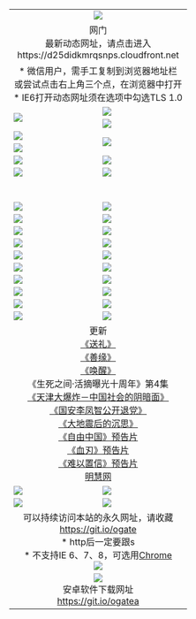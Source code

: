 ﻿<table>
  <tr></tr>
  <tr><td colspan=2 align=center><img src="https://cloud.githubusercontent.com/assets/11880933/13434984/f430fae2-e012-11e5-814f-c2df1e82b247.jpg" /></td></tr>
  <tr><td colspan=2 align=center>网门<br>最新动态网址，请点击进入
<br>https://d25didkmrqsnps.cloudfront.net
    </td>
  </tr>
  <tr>
    <td colspan=2 align=center>* 微信用户，需手工复制到浏览器地址栏<br>或尝试点击右上角三个点，在浏览器中打开
    <br>* IE6打开动态网址须在选项中勾选TLS 1.0</td>
  </tr>
  <tr>
    <td rowspan=2><a href="https://d25didkmrqsnps.cloudfront.net/ogUP.aspx?name=11DKC.mp4&list=11DKC" target="_blank"><img src="https://d25didkmrqsnps.cloudfront.net/Up/11DKC1.jpg" /></a></td> 
    <td><div><a href="https://d25didkmrqsnps.cloudfront.net/ogUP.aspx?name=LRWS.mp4&list=LRWS" target="_blank"><img src="https://d25didkmrqsnps.cloudfront.net/Up/LRWS.jpg" /></a></td>
   </tr>
  <tr>
    <td><a href="https://d25didkmrqsnps.cloudfront.net/ogNiceVedio.aspx" target="_blank"><img src="https://d25didkmrqsnps.cloudfront.net/Up/11TGKDY.jpg" /></a></td>
  </tr>
  <tr>
    <td><a href="https://d25didkmrqsnps.cloudfront.net/ogUP.aspx?name=JQR.mp4&count=2" target="_blank"><img src="https://d25didkmrqsnps.cloudfront.net/Up/JQR.jpg" /></a></td>   
    <td rowspan=2><a href="https://d25didkmrqsnps.cloudfront.net/ogUP.aspx?name=JP.mp4&count=9" target="_blank"><img src="https://d25didkmrqsnps.cloudfront.net/Up/JP.jpg" /></td>
  </tr>
  <tr>
    <td><a href="https://d25didkmrqsnps.cloudfront.net/ogUP.aspx?name=WH.mp4" target="_blank"><img src="https://d25didkmrqsnps.cloudfront.net/Up/WH.jpg" /></a></td>
  </tr>
  <tr>
    <td><a href="https://d25didkmrqsnps.cloudfront.net/ogUP.aspx?name=SSZJ.mp4&list=SSZJ" target="_blank"><img src="https://d25didkmrqsnps.cloudfront.net/Up/SSZJ.jpg" /></a></td>
    <td><a href="https://d25didkmrqsnps.cloudfront.net/ogUP.aspx?name=1XQK.mp4&count=13" target="_blank"><img src="https://d25didkmrqsnps.cloudfront.net/Up/1XQK.jpg" /></a</td>
  </tr>
  <tr>
    <td><a href="https://d25didkmrqsnps.cloudfront.net/ogUP.aspx?name=ZY.mp4&count=2015|16" target="_blank"><img src="https://d25didkmrqsnps.cloudfront.net/Up/ZY.jpg" /></a</td>
    <td><a href="https://d25didkmrqsnps.cloudfront.net/ogUP.aspx?name=XTFY.mp4&count=B|2,A|24" target="_blank"><img src="https://d25didkmrqsnps.cloudfront.net/Up/XTFY.jpg" /></a></td>
  </tr>
  <tr height="40">
  </tr>
  <tr>
    <td><a href="https://d25didkmrqsnps.cloudfront.net/ogUP.aspx?name=4SQQ.mp4&list=4SQQ" target="_blank"><img src="https://d25didkmrqsnps.cloudfront.net/Up/4SQQ0.jpg"/></a></td>
    <td><a href="https://d25didkmrqsnps.cloudfront.net/ogUP.aspx?name=4SHQ.mp4&list=4SHQ" target="_blank"><img src="https://d25didkmrqsnps.cloudfront.net/Up/4SHQ0.jpg"/></a></td>
  </tr>
  <tr>
    <td><a href="https://d25didkmrqsnps.cloudfront.net/ogUP.aspx?name=4SZG.mp4&list=4SZG" target="_blank"><img src="https://d25didkmrqsnps.cloudfront.net/Up/4SZG0.jpg"/></a></td>
    <td><a href="https://d25didkmrqsnps.cloudfront.net/ogUP.aspx?name=4SDJ.mp4&list=4SDJ" target="_blank"><img src="https://d25didkmrqsnps.cloudfront.net/Up/4SDJ0.jpg"/></a></td>
  </tr>
  <tr>
    <td><a href="https://d25didkmrqsnps.cloudfront.net/ogUP.aspx?name=4SGX.mp4&list=4SGX" target="_blank"><img src="https://d25didkmrqsnps.cloudfront.net/Up/4SGX0.jpg"/></a></td>
    <td><a href="https://d25didkmrqsnps.cloudfront.net/ogUP.aspx?name=4SHD.mp4&list=4SHD" target="_blank"><img src="https://d25didkmrqsnps.cloudfront.net/Up/4SHD0.jpg"/></a></td>
  </tr>
  <tr>
    <td><a href="https://d25didkmrqsnps.cloudfront.net/ogUP.aspx?name=4CTX.mp4&list=4CTX" target="_blank"><img src="https://d25didkmrqsnps.cloudfront.net/Up/4CTX0.jpg"/></a></td>
    <td><a href="https://d25didkmrqsnps.cloudfront.net/ogUP.aspx?name=4CWZ.mp4&list=4CWZ" target="_blank"><img src="https://d25didkmrqsnps.cloudfront.net/Up/4CWZ0.jpg"/></a></td>
  </tr>
  <tr>
    <td><a href="https://d25didkmrqsnps.cloudfront.net/onUP.aspx?name=https://d25hxnyejux8es.cloudfront.net/" target="_blank"><img src="https://d25didkmrqsnps.cloudfront.net/Up/0DTW.jpg"/></a></td>
    <td><a href="https://d25didkmrqsnps.cloudfront.net/onUP.aspx?name=https://d240ns8up8earz.cloudfront.net/acenter/" target="_blank"><img src="https://d25didkmrqsnps.cloudfront.net/Up/0TDW.jpg" /></a></td>
  </tr>
  <tr>
    <td><a href="https://d25didkmrqsnps.cloudfront.net/onUP.aspx?name=https://d4508d6vomz2p.cloudfront.net/gb/nsc413.htm" target="_blank"><img src="https://d25didkmrqsnps.cloudfront.net/Up/0DJY.jpg" /></a></td>
    <td><a href="https://d25didkmrqsnps.cloudfront.net/onUP.aspx?name=https://d3bxwq7vzudb5l.cloudfront.net/xtr/gb/prog204.html" target="_blank"><img src="https://d25didkmrqsnps.cloudfront.net/Up/0XTR.jpg" /></a></td>
  </tr>
  <tr>
    <td><a href="https://d25didkmrqsnps.cloudfront.net/onUP.aspx?name=https://d3aj00iefsmfgc.cloudfront.net/" target="_blank"><img src="https://d25didkmrqsnps.cloudfront.net/Up/0MHW.jpg" /></a></td>
    <td><a href="https://d25didkmrqsnps.cloudfront.net/onUP.aspx?name=https://d1sbg9daat0zu5.cloudfront.net/" target="_blank"><img src="https://d25didkmrqsnps.cloudfront.net/Up/0ZJW.jpg" /></a></td>
  </tr>
  <tr>
    <td><a href="https://d25didkmrqsnps.cloudfront.net/ogUP.aspx?name=0FG.zip" target="_blank"><img src="https://d25didkmrqsnps.cloudfront.net/Up/0FG.jpg" /></a></td>
    <td><a href="https://d25didkmrqsnps.cloudfront.net/ogUP.aspx?name=0FGA.apk" target="_blank"><img src="https://d25didkmrqsnps.cloudfront.net/Up/0FGA.jpg" /></a></td>
  </tr>
  <tr>
    <td><a href="https://d25didkmrqsnps.cloudfront.net/ogUP.aspx?name=0U.zip" target="_blank"><img src="https://d25didkmrqsnps.cloudfront.net/Up/0U.jpg" /></a></td>
    <td><a href="https://d25didkmrqsnps.cloudfront.net/ogUP.aspx?name=0UA.apk" target="_blank"><img src="https://d25didkmrqsnps.cloudfront.net/Up/0UA.jpg" /></a></td>
  </tr>
  <tr>
    <td><a href="https://d25didkmrqsnps.cloudfront.net/ogUP.aspx?name=0iPPOTV.zip" target="_blank"><img src="https://d25didkmrqsnps.cloudfront.net/Up/0iPPOTV.jpg" /></a></td>
    <td><a href="https://d25didkmrqsnps.cloudfront.net/ogUP.aspx?name=0iNTD.apk" target="_blank"><img src="https://d25didkmrqsnps.cloudfront.net/Up/0iNTD.jpg" /></a></td>
  </tr>
  <tr>
    <td colspan=2 align=center>更新<br>
      <a href="https://d25didkmrqsnps.cloudfront.net/ogUP.aspx?name=4ESL.mp4" target="_blank">《送礼》</a><br>
      <a href="https://d25didkmrqsnps.cloudfront.net/ogUP.aspx?name=4ESY.mp4" target="_blank">《善缘》</a><br>
      <a href="https://d25didkmrqsnps.cloudfront.net/ogUP.aspx?name=4EHX.mp4" target="_blank">《唤醒》</a><br>
      《生死之间·活摘曝光十周年》第4集</a><br>
      <a href="https://d25didkmrqsnps.cloudfront.net/ogUP.aspx?name=4TJDBZ.mp4" target="_blank">《天津大爆炸－中国社会的阴暗面》</a><br>
      <a href="https://d25didkmrqsnps.cloudfront.net/ogUP.aspx?name=4LFZ.mp4" target="_blank">《国安李凤智公开退党》</a><br>
      <a href="https://d25didkmrqsnps.cloudfront.net/ogUP.aspx?name=4DDZHDCS.mp4" target="_blank">《大地震后的沉思》</a><br>
      <a href="https://d25didkmrqsnps.cloudfront.net/ogUP.aspx?name=11ZYZG0.mp4" target="_blank">《自由中国》预告片</a><br>
      <a href="https://d25didkmrqsnps.cloudfront.net/ogUP.aspx?name=11XR.mp4" target="_blank">《血刃》预告片</a><br>
      <a href="https://d25didkmrqsnps.cloudfront.net/ogUP.aspx?name=11NYZX.mp4&count=2" target="_blank">《难以置信》预告片</a><br>
      <a href="https://d25didkmrqsnps.cloudfront.net/onUP.aspx?name=https://www.minghui.org/" target="_blank">明慧网</a></td>
    </td>
  </tr>
  <tr>
    <td><a href="https://d25didkmrqsnps.cloudfront.net/ogNice.aspx" target="_blank"><img src="https://cloud.githubusercontent.com/assets/11880933/13720378/f84bb392-e841-11e5-8739-815049dd6ff8.jpg" /></a></td>
    <td><a href="https://d25didkmrqsnps.cloudfront.net/onCO.aspx?ob=600事物&op=增删改&args=WH1~%23类型6新闻%7c%23类型6评论&mode=" target="_blank"><img src="https://cloud.githubusercontent.com/assets/11880933/13720380/04d76a16-e842-11e5-8833-e627daa88802.jpg" /></a></td> 
  </tr>
  <tr>
    <td><a href="https://d25didkmrqsnps.cloudfront.net/ogDY.aspx" target="_blank"><img src="https://cloud.githubusercontent.com/assets/11880933/13720384/11817090-e842-11e5-9571-7dc2f1af9f42.jpg" /></a></td>
    <td><a href="https://d25didkmrqsnps.cloudfront.net/ogST.aspx" target="_blank"><img src="https://cloud.githubusercontent.com/assets/11880933/13720385/1467ea3c-e842-11e5-86df-c96c9a556aaf.jpg" /></a></td> 
  </tr>
  <!--tr>
    <td colspan=2 align=center>
      <微信可扫描以下临时二维码<br/>https://bit.ly/1mBQHW8<br/><a href="https://d25didkmrqsnps.cloudfront.net/Up/0WMGDL3.png" target="_blank"><img src="https://d25didkmrqsnps.cloudfront.net/Up/0WMGD3.png"/></a>
  </tr-->
  <tr>
    <td colspan=2 align=center>可以持续访问本站的永久网址，请收藏<br/><a href="https://git.io/ogate" target="_blank">https://git.io/ogate</a><br/>* http后一定要跟s<br/>* 不支持IE 6、7、8，可选用<a href="http://www.odisk.org/Upload/0ChromePortable.zip">Chrome</a><br/><a href="https://d25didkmrqsnps.cloudfront.net/Up/0WMGDL2.png" target="_blank"><img src="https://d25didkmrqsnps.cloudfront.net/Up/0WMGD2.png"/></a></td>
  </tr>
  <tr>
    <td colspan=2 align=center><a href="https://d25didkmrqsnps.cloudfront.net/ogUP.aspx?name=0oGate.apk" target="_blank"><img src="https://cloud.githubusercontent.com/assets/11880933/13720399/75e143ee-e842-11e5-9f0a-1421f423c80f.jpg" /></a><br>安卓软件下载网址<br><a href="https://git.io/ogatea">https://git.io/ogatea</a></td>
  </tr>
  <!--tr>
    <td colspan=2 align=center>可能失效的动态网址
    </td>
  </tr-->
</table>
